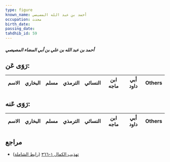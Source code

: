 ```yaml
---
type: figure
known_name: أحمد بن عبد الله المصيصي
occupation: محدث
birth_date:
passing_date:
tahdhib_id: 59
---
```

##### أحمد بن عبد الله بن علي بن أبي المضاء المصيصي

## رَوَى عَن:
| الاسم | البخاري | مسلم | الترمذي | النسائي | ابن ماجه | أبي داود | Others |
| ----- | ------- | ---- | ------- | ------- | -------- | -------- | ------ |
## رَوَى عَنه:
| الاسم | البخاري | مسلم | الترمذي | النسائي | ابن ماجه | أبي داود | Others |
| ----- | ------- | ---- | ------- | ------- | -------- | -------- | ------ |
## مراجع
- [تهذيب الكمال ١-٣٦٦](obsidian://open?vault=Tahdhib-al-Kamal&file=Figures/٥٩-أحمد%20بن%20عبد%20الله%20بن%20علي%20بن%20أبي%20المضاء%20المصيصي) ([رابط الشاملة](https://shamela.ws/book/3722/365))
